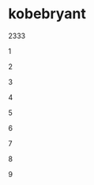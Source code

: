 # kobebryant
2333
<!DOCTYPE html>
<html>
<head>

<meta http-equiv="Content-Type" content="text/html; charset=utf-8">
<link href="css.css" rel="stylesheet" type="text/css" />
</head>

<body  > 
<div  ><p>1</p></div>
<div  ><p>2</p></div>
<div  ><p>3</p></div>
<div  ><p>4</p></div>
<div  ><p>5</p></div>
<div  ><p>6</p></div>
<div  ><p>7</p></div>
<div  ><p>8</p></div>
<div  ><p>9</p></div>
</body>
</html>
